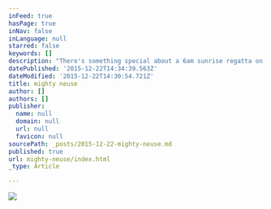 ```yaml
---
inFeed: true
hasPage: true
inNav: false
inLanguage: null
starred: false
keywords: []
description: "There's something special about a 6am sunrise regatta on the Neuse River in Arapahoe, NC. I wish this photo had a sound bite. Sheets flapping, waves crashing, bugles blowing, sea gulls calling. Pretty surreal moment."
datePublished: '2015-12-22T14:34:39.563Z'
dateModified: '2015-12-22T14:30:54.721Z'
title: mighty neuse
author: []
authors: []
publisher:
  name: null
  domain: null
  url: null
  favicon: null
sourcePath: _posts/2015-12-22-mighty-neuse.md
published: true
url: mighty-neuse/index.html
_type: Article

---
```

![](https://the-grid-user-content.s3-us-west-2.amazonaws.com/271cf13e-886e-414e-8f44-60814329df40.jpg)